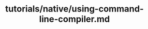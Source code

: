 ---
title: tutorials/native/using-command-line-compiler.md
showAuthorInfo: false
redirect_path: /docs/using-command-line-compiler
---